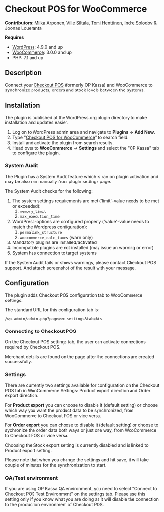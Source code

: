 # Checkout POS for WooCommerce

**Contributors:** [Miika Arponen](https://github.com/nomafin), [Ville Siltala](https://github.com/villesiltala), [Tomi Henttinen](https://github.com/tomihenttinen), [Indre Solodov](https://github.com/Indre87) & [Joonas Loueranta](https://github.com/loueranta)

**Requires**
- [WordPress](https://wordpress.org/download/): 4.9.0 and up
- [WooCommerce](https://wordpress.org/plugins/woocommerce/): 3.0.0 and up
- PHP: 7.1 and up

## Description

Connect your [Checkout POS](https://www.checkout.fi/pos) (formerly OP Kassa) and WooCommerce to synchronize products, orders and stock levels between the systems.

## Installation

The plugin is published at the WordPress.org plugin directory to make installation and updates easier.

1. Log on to WordPress admin area and navigate to **Plugins** -> **Add New**.
2. Type "[Checkout POS for WooCommerce](https://wordpress.org/plugins/op-kassa-for-woocommerce/)" to search field.
3. Install and activate the plugin from search results.
4. Head over to **WooCommerce** -> **Settings** and select the "OP Kassa" tab to configure the plugin.

### System Audit

The Plugin has a System Audit feature which is ran on plugin activation and may be also ran manually from plugin settings page.

The System Audit checks for the following:

1. The system settings requirements are met ('limit'-value needs to be met or exceeded):
    1. `memory_limit`
    2. `max_execution_time`
2. WordPress-options are configured properly ('value'-value needs to match the Wordpress configuration):
    1. `permalink_structure`
    2. `woocommerce_calc_taxes` (warn only)
3. Mandatory plugins are installed/activated
4. Incompatible plugins are not installed (may issue an warning or error)
5. System has connection to target systems

If the System Audit fails or shows warnings, please contact Checkout POS support. And attach screenshot of the result with your message.

## Configuration

The plugin adds Checkout POS configuration tab to WooCommerce settings. 

The standard URL for this configuration tab is:
```
/wp-admin/admin.php?page=wc-settings&tab=kis
```

### Connecting to Checkout POS

On the Checkout POS settings tab, the user can activate connections required by Checkout POS.

Merchant details are found on the page after the connections are created successfully.

### Settings

There are currently two settings available for configuration on the Checkout POS tab in WooCommerce Settings: Product export direction and Order export direction.

For **Product export** you can choose to disable it (default setting) or choose which way you want the product data to be synchronized, from WooCommerce to Checkout POS or vice versa. 

For **Order export** you can choose to disable it (default setting) or choose to sychronize the order data both ways or just one way, from WooCommerce to Checkout POS or vice versa. 

Choosing the Stock export setting is currently disabled and is linked to Product export setting.

Please note that when you change the settings and hit save, it will take couple of minutes for the synchronization to start.

### QA/Test environment

If you are using OP Kassa QA environment, you need to select "Connect to Checkout POS Test Environment" on the settings tab. Please use this setting only if you know what you are doing as it will disable the connection to the production environment of Checkout POS.
